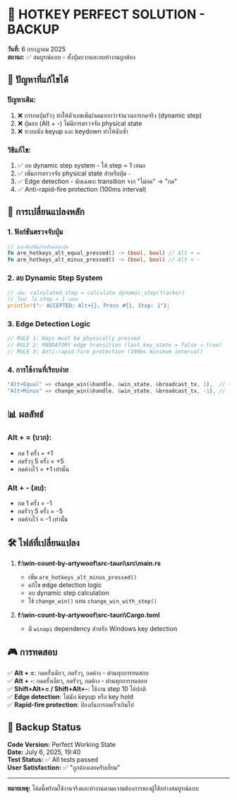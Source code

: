 # 🎉 HOTKEY PERFECT SOLUTION - BACKUP

**วันที่:** 6 กรกฎาคม 2025  
**สถานะ:** ✅ สมบูรณ์แบบ - ทั้งปุ่มบวกและลบทำงานถูกต้อง

## 🎯 ปัญหาที่แก้ไขได้

### ปัญหาเดิม:
1. ❌ การกดปุ่มรัวๆ ทำให้ตัวเลขเพิ่ม/ลดมากกว่าจำนวนการกดจริง (dynamic step)
2. ❌ ปุ่มลบ (Alt + -) ไม่มีการตรวจจับ physical state
3. ❌ ระบบนับ keyup และ keydown ทำให้นับซ้ำ

### วิธีแก้ไข:
1. ✅ ลบ dynamic step system - ให้ step = 1 เสมอ
2. ✅ เพิ่มการตรวจจับ physical state สำหรับปุ่ม `-`
3. ✅ Edge detection - นับเฉพาะ transition จาก "ไม่กด" → "กด"
4. ✅ Anti-rapid-fire protection (100ms interval)

## 🔧 การเปลี่ยนแปลงหลัก

### 1. ฟังก์ชันตรวจจับปุ่ม
```rust
// แยกฟังก์ชันสำหรับแต่ละปุ่ม
fn are_hotkeys_alt_equal_pressed() -> (bool, bool) // Alt + =
fn are_hotkeys_alt_minus_pressed() -> (bool, bool) // Alt + -
```

### 2. ลบ Dynamic Step System
```rust
// เดิม: calculated_step = calculate_dynamic_step(tracker)
// ใหม่: ให้ step = 1 เสมอ
println!("✅ ACCEPTED: Alt+{}, Press #{}, Step: 1");
```

### 3. Edge Detection Logic
```rust
// RULE 1: Keys must be physically pressed
// RULE 2: MANDATORY edge transition (last_key_state = false → true)
// RULE 3: Anti-rapid-fire protection (100ms minimum interval)
```

### 4. การใช้งานที่เรียบง่าย
```rust
"Alt+Equal" => change_win(&handle, &win_state, &broadcast_tx, 1),  // +1
"Alt+Minus" => change_win(&handle, &win_state, &broadcast_tx, -1), // -1
```

## 📊 ผลลัพธ์

### Alt + = (บวก):
- กด 1 ครั้ง = +1
- กดรัวๆ 5 ครั้ง = +5
- กดค้างไว้ = +1 เท่านั้น

### Alt + - (ลบ):
- กด 1 ครั้ง = -1
- กดรัวๆ 5 ครั้ง = -5
- กดค้างไว้ = -1 เท่านั้น

## 🛠️ ไฟล์ที่เปลี่ยนแปลง

1. **f:\win-count-by-artywoof\src-tauri\src\main.rs**
   - เพิ่ม `are_hotkeys_alt_minus_pressed()`
   - แก้ไข edge detection logic
   - ลบ dynamic step calculation
   - ใช้ `change_win()` แทน `change_win_with_step()`

2. **f:\win-count-by-artywoof\src-tauri\Cargo.toml**
   - มี `winapi` dependency สำหรับ Windows key detection

## 🎮 การทดสอบ

✅ **Alt + =**: กดครั้งเดียว, กดรัวๆ, กดค้าง - ผ่านทุกการทดสอบ  
✅ **Alt + -**: กดครั้งเดียว, กดรัวๆ, กดค้าง - ผ่านทุกการทดสอบ  
✅ **Shift+Alt+= / Shift+Alt+-**: ใช้งาน step 10 ได้ปกติ  
✅ **Edge detection**: ไม่นับ keyup หรือ key hold  
✅ **Rapid-fire protection**: ป้องกันการกดเร็วเกินไป  

## 💾 Backup Status

**Code Version:** Perfect Working State  
**Date:** July 6, 2025, 19:40  
**Test Status:** ✅ All tests passed  
**User Satisfaction:** ✅ "ถูกต้องเลยครับเยี่ยม"

---

**หมายเหตุ:** โค้ดนี้พร้อมใช้งานจริงและทำงานตามความต้องการของผู้ใช้อย่างสมบูรณ์แบบ
